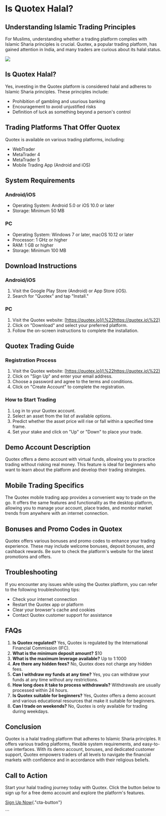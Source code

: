 # Is Quotex Halal?

## Understanding Islamic Trading Principles

For Muslims, understanding whether a trading platform complies with
Islamic Sharia principles is crucial. Quotex, a popular trading
platform, has gained attention in India, and many traders are curious
about its halal status.

[![](https://static.quotex.io/files/4_en/300_250.jpg)](https://traff.sbs/brokerqxlid)

## Is Quotex Halal?

Yes, investing in the Quotex platform is considered halal and adheres to
Islamic Sharia principles. These principles include:

-   Prohibition of gambling and usurious banking
-   Encouragement to avoid unjustified risks
-   Definition of luck as something beyond a person\'s control

## Trading Platforms That Offer Quotex

Quotex is available on various trading platforms, including:

-   WebTrader
-   MetaTrader 4
-   MetaTrader 5
-   Mobile Trading App (Android and iOS)

## System Requirements

### Android/iOS

-   Operating System: Android 5.0 or iOS 10.0 or later
-   Storage: Minimum 50 MB

### PC

-   Operating System: Windows 7 or later, macOS 10.12 or later
-   Processor: 1 GHz or higher
-   RAM: 1 GB or higher
-   Storage: Minimum 100 MB

## Download Instructions

### Android/iOS

1.  Visit the Google Play Store (Android) or App Store (iOS).
2.  Search for "Quotex" and tap "Install."

### PC

1.  Visit the Quotex website:
    [https://quotex.io](\%22https://quotex.io\%22)
2.  Click on "Download" and select your preferred platform.
3.  Follow the on-screen instructions to complete the installation.

## Quotex Trading Guide

### Registration Process

1.  Visit the Quotex website:
    [https://quotex.io](\%22https://quotex.io\%22)
2.  Click on "Sign Up" and enter your email address.
3.  Choose a password and agree to the terms and conditions.
4.  Click on "Create Account" to complete the registration.

### How to Start Trading

1.  Log in to your Quotex account.
2.  Select an asset from the list of available options.
3.  Predict whether the asset price will rise or fall within a specified
    time frame.
4.  Set your stake and click on "Up" or "Down" to place your
    trade.

## Demo Account Description

Quotex offers a demo account with virtual funds, allowing you to
practice trading without risking real money. This feature is ideal for
beginners who want to learn about the platform and develop their trading
strategies.

## Mobile Trading Specifics

The Quotex mobile trading app provides a convenient way to trade on the
go. It offers the same features and functionality as the desktop
platform, allowing you to manage your account, place trades, and monitor
market trends from anywhere with an internet connection.

## Bonuses and Promo Codes in Quotex

Quotex offers various bonuses and promo codes to enhance your trading
experience. These may include welcome bonuses, deposit bonuses, and
cashback rewards. Be sure to check the platform\'s website for the
latest promotions and offers.

## Troubleshooting

If you encounter any issues while using the Quotex platform, you can
refer to the following troubleshooting tips:

-   Check your internet connection
-   Restart the Quotex app or platform
-   Clear your browser\'s cache and cookies
-   Contact Quotex customer support for assistance

## FAQs

1.  **Is Quotex regulated?** Yes, Quotex is regulated by the
    International Financial Commission (IFC).
2.  **What is the minimum deposit amount?** \$10
3.  **What is the maximum leverage available?** Up to 1:1000
4.  **Are there any hidden fees?** No, Quotex does not charge any hidden
    fees.
5.  **Can I withdraw my funds at any time?** Yes, you can withdraw your
    funds at any time without any restrictions.
6.  **How long does it take to process withdrawals?** Withdrawals are
    usually processed within 24 hours.
7.  **Is Quotex suitable for beginners?** Yes, Quotex offers a demo
    account and various educational resources that make it suitable for
    beginners.
8.  **Can I trade on weekends?** No, Quotex is only available for
    trading during weekdays.

## Conclusion

Quotex is a halal trading platform that adheres to Islamic Sharia
principles. It offers various trading platforms, flexible system
requirements, and easy-to-use interfaces. With its demo account,
bonuses, and dedicated customer support, Quotex empowers traders of all
levels to navigate the financial markets with confidence and in
accordance with their religious beliefs.

## Call to Action

Start your halal trading journey today with Quotex. Click the button
below to sign up for a free demo account and explore the platform\'s
features.

[Sign Up
Now](\%22https://broker-qx.pro/sign-up/?lid=1102511\%22){."cta-button"}

\`\`\`

